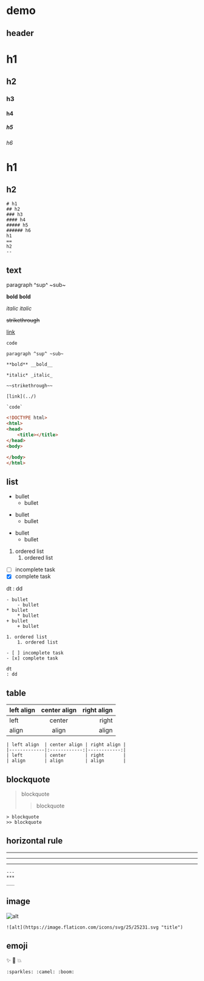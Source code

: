 <link href="css/github.css" rel="stylesheet"></link>

# demo

## header

# h1
## h2
### h3
#### h4
##### h5
###### h6
h1
==
h2
--

```
# h1
## h2
### h3
#### h4
##### h5
###### h6
h1
==
h2
--
```



## text

paragraph ^sup^ ~sub~

**bold** __bold__

*italic* _italic_

~~strikethrough~~

[link](../)

`code`

```
paragraph ^sup^ ~sub~

**bold** __bold__

*italic* _italic_

~~strikethrough~~

[link](../)

`code`
```

```html
<!DOCTYPE html>
<html>
<head>
	<title></title>
</head>
<body>

</body>
</html>
```




## list

- bullet
    - bullet
* bullet
    * bullet
+ bullet
    + bullet

1. ordered list
    1. ordered list

- [ ] incomplete task
- [x] complete task

dt
: dd


```
- bullet
    - bullet
* bullet
    * bullet
+ bullet
    + bullet

1. ordered list
    1. ordered list

- [ ] incomplete task
- [x] complete task

dt
: dd
```


## table

| left align  | center align | right align |
|-------------|:------------:|------------:|
| left        | center       | right       |
| align       | align        | align       |


```
| left align  | center align | right align |
|-------------|:------------:|------------:|
| left        | center       | right       |
| align       | align        | align       |
```



## blockquote

> blockquote
>> blockquote

```
> blockquote
>> blockquote
```


## horizontal rule

---
***
___

```
---
***
___
```


## image

![alt](https://image.flaticon.com/icons/svg/25/25231.svg "title")

```
![alt](https://image.flaticon.com/icons/svg/25/25231.svg "title")
```

## emoji

:sparkles: :camel: :boom:

```
:sparkles: :camel: :boom:
```

